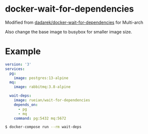 # docker-wait-for-dependencies

Modified from [dadarek/docker-wait-for-dependencies](https://github.com/dadarek/docker-wait-for-dependencies) for Multi-arch

Also change the base image to busybox for smaller image size.

# Example

```yaml
version: '3'
services:
  pg:
    image: postgres:13-alpine
  mq:
    image: rabbitmq:3.8-alpine

  wait-deps:
    image: rueian/wait-for-dependencies
    depends_on:
      - pg
      - mq
    command: pg:5432 mq:5672
```

```sh
$ docker-compose run --rm wait-deps
```